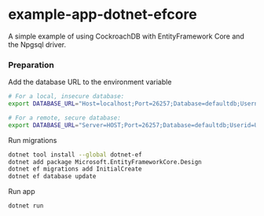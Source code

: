 # example-app-dotnet-efcore

A simple example of using CockroachDB with EntityFramework Core and the Npgsql driver.

### Preparation

Add the database URL to the environment variable

``` sh
# For a local, insecure database:
export DATABASE_URL="Host=localhost;Port=26257;Database=defaultdb;Username=root"

# For a remote, secure database:
export DATABASE_URL="Server=HOST;Port=26257;Database=defaultdb;Userid=USER;Password=PASSWORD;SslMode=Require;"
```

Run migrations

``` sh
dotnet tool install --global dotnet-ef
dotnet add package Microsoft.EntityFrameworkCore.Design
dotnet ef migrations add InitialCreate
dotnet ef database update
```

Run app

``` sh
dotnet run
```